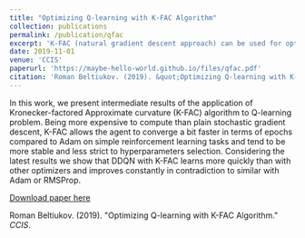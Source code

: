 ```yaml
---
title: "Optimizing Q-learning with K-FAC Algorithm"
collection: publications
permalink: /publication/qfac
excerpt: 'K-FAC (natural gradient descent approach) can be used for optimizing Q-learning algorithms and works rather well.'
date: 2019-11-01
venue: 'CCIS'
paperurl: 'https://maybe-hello-world.github.io/files/qfac.pdf'
citation: 'Roman Beltiukov. (2019). &quot;Optimizing Q-learning with K-FAC Algorithm.&quot; <i>CCIS</i>.'
---
```

In this work, we present intermediate results of the application of Kronecker-factored Approximate curvature (K-FAC) algorithm to Q-learning problem. Being more expensive to compute than plain stochastic gradient descent, K-FAC allows the agent to converge a bit faster in terms of epochs compared to Adam on simple reinforcement learning tasks and tend to be more stable and less strict to hyperparameters selection. Considering the latest results we show that DDQN with K-FAC learns more quickly than with other optimizers and improves constantly in contradiction to similar with Adam or RMSProp.

[Download paper here](https://maybe-hello-world.github.io/files/qfac.pdf)

Roman Beltiukov. (2019). "Optimizing Q-learning with K-FAC Algorithm." <i>CCIS</i>.
